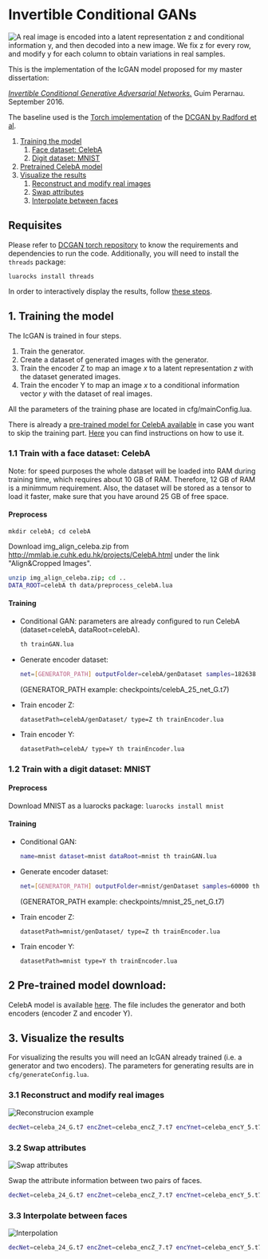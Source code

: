 Invertible Conditional GANs
===========================================

![A real image is encoded into a latent representation z and conditional information y, and then decoded into a new image. We fix z for every row, and modify y for each column to obtain variations in real samples.](https://raw.githubusercontent.com/Guim3/BcGAN/master/images/celeba_samples.png)

This is the implementation of the IcGAN model proposed for my master dissertation:

[*Invertible Conditional Generative Adversarial Networks.*][1] Guim Perarnau. September 2016.

The baseline used is the [Torch implementation][2] of the [DCGAN by Radford et al][3].

1. [Training the model](#1-training-the-model)
	1. [Face dataset: CelebA](#11-face-dataset-celeba)
	2. [Digit dataset: MNIST](#12-digit-dataset-mnist)
2. [Pretrained CelebA model](#2-pretrained-model) 
3. [Visualize the results](#3-visualize-the-results)
	1. [Reconstruct and modify real images](#31-reconstruct-and-modify-real-images)
	2. [Swap attributes](#32-swap-attributes)
	3. [Interpolate between faces](#33-interpolate-faces)
	

## Requisites

Please refer to [DCGAN torch repository][4] to know the requirements and dependencies to run the code.
Additionally, you will need to install the `threads` package: 

`luarocks install threads`

In order to interactively display the results, follow [these steps][7].

## 1. Training the model

The IcGAN is trained in four steps. 

1. Train the generator. 
2. Create a dataset of generated images with the generator. 
3. Train the encoder Z to map an image *x* to a latent representation *z* with the dataset generated images. 
4. Train the encoder Y to map an image *x* to a conditional information vector *y* with the dataset of real images.

All the parameters of the training phase are located in cfg/mainConfig.lua.

There is already a [pre-trained model for CelebA available](#2-pretrained-model) in case you want to skip the training part. [Here](#3-visualize-the-results) you can find instructions on how to use it.

### 1.1 Train with a face dataset: CelebA

Note: for speed purposes the whole dataset will be loaded into RAM during training time, which requires about 10 GB of RAM. Therefore, 12 GB of RAM is a minimmum requirement. Also, the dataset will be stored as a tensor to load it faster, make sure that you have around 25 GB of free space.

#### Preprocess
`mkdir celebA; cd celebA`

Download img_align_celeba.zip from http://mmlab.ie.cuhk.edu.hk/projects/CelebA.html under the link "Align&Cropped Images".

```bash
unzip img_align_celeba.zip; cd ..
DATA_ROOT=celebA th data/preprocess_celebA.lua
```

#### Training

* Conditional GAN: parameters are already configured to run CelebA (dataset=celebA, dataRoot=celebA).
	```bash
	th trainGAN.lua
	```

* Generate encoder dataset: 
	```bash
	net=[GENERATOR_PATH] outputFolder=celebA/genDataset samples=182638 th data/generateEncoderDataset.lua
	```
	(GENERATOR_PATH example: checkpoints/celebA_25_net_G.t7)

* Train encoder Z: 
	```
    datasetPath=celebA/genDataset/ type=Z th trainEncoder.lua
	```

* Train encoder Y: 
	```
    datasetPath=celebA/ type=Y th trainEncoder.lua
	```

### 1.2 Train with a digit dataset: MNIST

#### Preprocess
Download MNIST as a luarocks package: `luarocks install mnist`

#### Training

* Conditional GAN: 
	```bash
	name=mnist dataset=mnist dataRoot=mnist th trainGAN.lua
	```

* Generate encoder dataset: 
	```bash
	net=[GENERATOR_PATH] outputFolder=mnist/genDataset samples=60000 th data/generateEncoderDataset.lua
	```
	(GENERATOR_PATH example: checkpoints/mnist_25_net_G.t7)

* Train encoder Z: 
	```
    datasetPath=mnist/genDataset/ type=Z th trainEncoder.lua
	```

* Train encoder Y: 
	```
    datasetPath=mnist type=Y th trainEncoder.lua
	```

## 2 Pre-trained model download:
CelebA model is available [here](https://mega.nz/#!nM5xRQLJ!HWyNgz9VNXjGFyQ2ujpVMPyQCTVHnzI64TpFfSfUqCI). The file includes the generator and both encoders (encoder Z and encoder Y).


## 3. Visualize the results

For visualizing the results you will need an IcGAN already trained (i.e. a generator and two encoders).
The parameters for generating results are in `cfg/generateConfig.lua`.

### 3.1 Reconstruct and modify real images

![Reconstrucion example](https://github.com/Guim3/IcGAN/blob/master/images/celeba_reconstructions.png)

```bash
decNet=celeba_24_G.t7 encZnet=celeba_encZ_7.t7 encYnet=celeba_encY_5.t7 loadPath=[PATH_TO_REAL_IMAGES] th generation/reconstructWithVariations.lua
```

### 3.2 Swap attributes

![Swap attributes](https://github.com/Guim3/IcGAN/blob/master/images/celeba_attributeTransfer.png)

Swap the attribute information between two pairs of faces.

```bash
decNet=celeba_24_G.t7 encZnet=celeba_encZ_7.t7 encYnet=celeba_encY_5.t7 im1Path=[IM1] im2Path=[IM2] th generation/attributeTransfer.lua
```

### 3.3 Interpolate between faces

![Interpolation](https://github.com/Guim3/IcGAN/blob/master/images/celeba_interpolations.png)

```bash
decNet=celeba_24_G.t7 encZnet=celeba_encZ_7.t7 encYnet=celeba_encY_5.t7 im1Path=[IM1] im2Path=[IM2] th generation/interpolate.lua
```
    

[1]: https://www.overleaf.com/read/hgvnqhyyscpc
[2]: https://github.com/soumith/dcgan.torch
[3]: https://arxiv.org/abs/1511.06434
[4]: https://github.com/soumith/dcgan.torch#prerequisites 
[5]: https://sites.google.com/site/nips2016adversarial/
[6]: link_pending
[7]: https://github.com/soumith/dcgan.torch#display-ui
